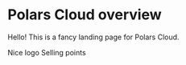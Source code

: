 # Polars Cloud overview


Hello! This is a fancy landing page for Polars Cloud.

Nice logo
Selling points
